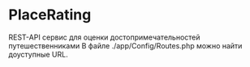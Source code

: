 # PlaceRating
REST-API сервис для оценки достопримечательностей путешественниками
В файле ./app/Config/Routes.php можно найти доуступные URL.
